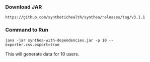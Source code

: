 ### Download JAR

```
https://github.com/synthetichealth/synthea/releases/tag/v3.1.1
```

### Command to Run

```
java -jar synthea-with-dependencies.jar -p 10 --exporter.csv.export=true
```

This will generate data for 10 users.
